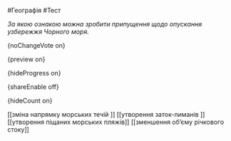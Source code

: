 #Географія #Тест

*За якою ознакою можна зробити припущення щодо опускання узбережжя Чорного моря.*

{noChangeVote on}

{preview on}

{hideProgress on}

{shareEnable off}

{hideCount on}

[[зміна напрямку морських течій ]]
[[утворення заток-лиманів ]]
[[утворення піщаних морських пляжів]]
[[зменшення об’єму річкового стоку]]
